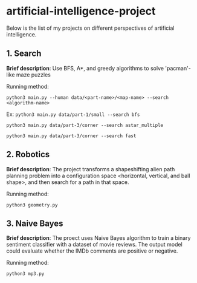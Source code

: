 # artificial-intelligence-project
Below is the list of my projects on different perspectives of artificial intelligence.
## 1. Search 

**Brief description**: Use BFS, A*, and greedy algorithms to solve 'pacman'-like maze puzzles

Running method:

`python3 main.py --human data/<part-name>/<map-name> --search <algorithm-name>`

Ex:
`python3 main.py data/part-1/small --search bfs`

`python3 main.py data/part-3/corner --search astar_multiple`

`python3 main.py data/part-3/corner --search fast`

## 2. Robotics

**Brief description**:
The project transforms a shapeshifting alien path planning problem into a configuration space <horizontal, vertical, and ball shape>, and then search for a path in that space.

Running method:

`python3 geometry.py`

## 3. Naive Bayes

**Brief description**:
The proect uses Naive Bayes algorithm to train a binary sentiment classifier with a dataset of movie reviews. The output model could evaluate whether the IMDb comments are positive or negative.

Running method:

`python3 mp3.py`


